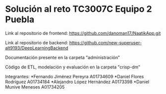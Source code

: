 # Solución al reto TC3007C Equipo 2 Puebla

Link al repositorio de frontend: https://github.com/danoman17/NaatikApp.git

Link al repositorio de backend: https://github.com/new-superuser-alt9193/DeepLearningBackend

Documentación presente en la carpeta "administración"

Código de ETL, modelación y evaluación en la carpeta "crisp-dm"

Integrantes:
*Fernando Jiménez Pereyra	A01734609
*Daniel Flores Rodríguez 	A01734184
*Alejandro López Hernández	A0173398
*Daniel Munive Meneses	A01734205
